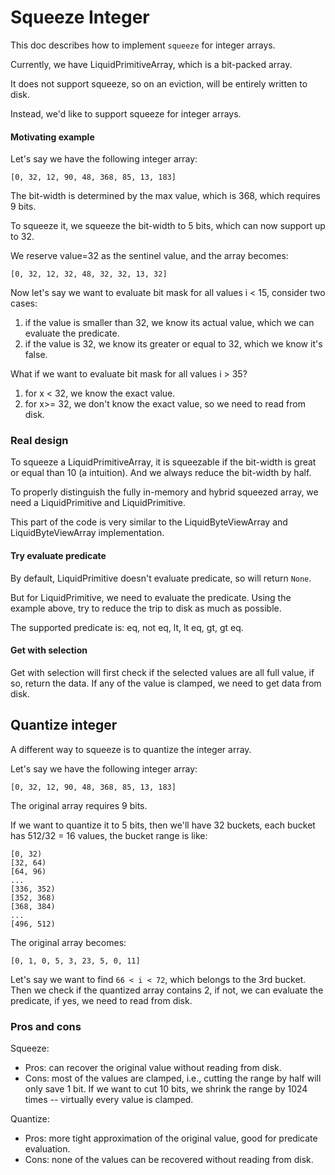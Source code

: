 # Squeeze Integer


This doc describes how to implement `squeeze` for integer arrays.

Currently, we have LiquidPrimitiveArray, which is a bit-packed array.

It does not support squeeze, so on an eviction, will be entirely written to disk.

Instead, we'd like to support squeeze for integer arrays.

#### Motivating example

Let's say we have the following integer array:

```
[0, 32, 12, 90, 48, 368, 85, 13, 183]
```

The bit-width is determined by the max value, which is 368, which requires 9 bits.

To squeeze it, we squeeze the bit-width to 5 bits, which can now support up to 32. 

We reserve value=32 as the sentinel value, and the array becomes:

```
[0, 32, 12, 32, 48, 32, 32, 13, 32]
```

Now let's say we want to evaluate bit mask for all values i < 15, consider two cases:
1. if the value is smaller than 32, we know its actual value, which we can evaluate the predicate.
2. if the value is 32, we know its greater or equal to 32, which we know it's false.

What if we want to evaluate bit mask for all values i > 35?
1. for x < 32, we know the exact value. 
2. for x>= 32, we don't know the exact value, so we need to read from disk.

### Real design

To squeeze a LiquidPrimitiveArray, it is squeezable if the bit-width is great or equal than 10 (a intuition).
And we always reduce the bit-width by half.

To properly distinguish the fully in-memory and hybrid squeezed array, we need a LiquidPrimitive<Memory> and LiquidPrimitive<Disk>.

This part of the code is very similar to the LiquidByteViewArray<Memory> and LiquidByteViewArray<Disk> implementation.


#### Try evaluate predicate
By default, LiquidPrimitive<Memory> doesn't evaluate predicate, so will return `None`.

But for LiquidPrimitive<Disk>, we need to evaluate the predicate.
Using the example above, try to reduce the trip to disk as much as possible.

The supported predicate is: eq, not eq, lt, lt eq, gt, gt eq.

#### Get with selection
Get with selection will first check if the selected values are all full value, if so, return the data.
If any of the value is clamped, we need to get data from disk. 



## Quantize integer

A different way to squeeze is to quantize the integer array.

Let's say we have the following integer array:

```
[0, 32, 12, 90, 48, 368, 85, 13, 183]
```

The original array requires 9 bits.

If we want to quantize it to 5 bits, then we'll have 32 buckets, each bucket has 512/32 = 16 values, the bucket range is like:

```
[0, 32)
[32, 64)
[64, 96)
...
[336, 352)
[352, 368)
[368, 384)
...
[496, 512)
```

The original array becomes:

```
[0, 1, 0, 5, 3, 23, 5, 0, 11]
```

Let's say we want to find `66 < i < 72`, which belongs to the 3rd bucket.
Then we check if the quantized array contains 2, if not, we can evaluate the predicate, if yes, we need to read from disk. 

### Pros and cons

Squeeze:
- Pros: can recover the original value without reading from disk.
- Cons: most of the values are clamped, i.e., cutting the range by half will only save 1 bit. If we want to cut 10 bits, we shrink the range by 1024 times -- virtually every value is clamped.

Quantize:
- Pros: more tight approximation of the original value, good for predicate evaluation.
- Cons: none of the values can be recovered without reading from disk.

